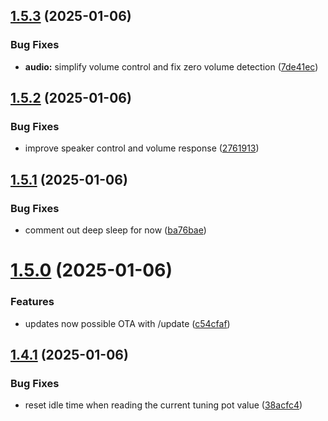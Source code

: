 ## [1.5.3](https://github.com/olipayne/Arduino-Morse-Radio/compare/v1.5.2...v1.5.3) (2025-01-06)


### Bug Fixes

* **audio:** simplify volume control and fix zero volume detection ([7de41ec](https://github.com/olipayne/Arduino-Morse-Radio/commit/7de41ec1803901cfb5512a15df9df88eca170acb))



## [1.5.2](https://github.com/olipayne/Arduino-Morse-Radio/compare/v1.5.1...v1.5.2) (2025-01-06)


### Bug Fixes

* improve speaker control and volume response ([2761913](https://github.com/olipayne/Arduino-Morse-Radio/commit/27619138ffaac1b7f61e8b72fc205704c53b14fd))



## [1.5.1](https://github.com/olipayne/Arduino-Morse-Radio/compare/v1.5.0...v1.5.1) (2025-01-06)


### Bug Fixes

* comment out deep sleep for now ([ba76bae](https://github.com/olipayne/Arduino-Morse-Radio/commit/ba76bae5f540550102761b22a291b628c8f4d6f4))



# [1.5.0](https://github.com/olipayne/Arduino-Morse-Radio/compare/v1.4.1...v1.5.0) (2025-01-06)


### Features

* updates now possible OTA with /update ([c54cfaf](https://github.com/olipayne/Arduino-Morse-Radio/commit/c54cfaf62fffe5f5236d91a019c55a1a38f19068))



## [1.4.1](https://github.com/olipayne/Arduino-Morse-Radio/compare/v1.4.0...v1.4.1) (2025-01-06)


### Bug Fixes

* reset idle time when reading the current tuning pot value ([38acfc4](https://github.com/olipayne/Arduino-Morse-Radio/commit/38acfc4ccf37342397594f51b4742117278732da))



